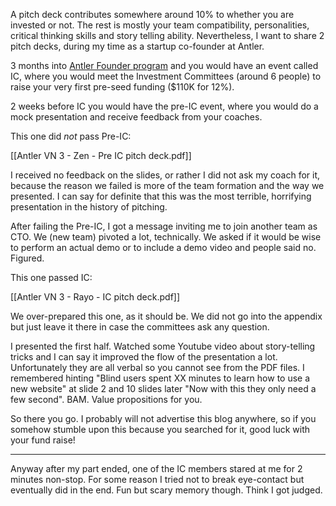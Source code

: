 A pitch deck contributes somewhere around 10% to whether you are invested or not. The rest is mostly your team compatibility, personalities, critical thinking skills and story telling ability. Nevertheless, I want to share 2 pitch decks, during my time as a startup co-founder at Antler.

3 months into [Antler Founder program](https://www.antler.co/location/vietnam) and you would have an event called IC, where you would meet the Investment Committees (around 6 people) to raise your very first pre-seed funding ($110K for 12%).

2 weeks before IC you would have the pre-IC event, where you would do a mock presentation and receive feedback from your coaches.

This one did *not* pass Pre-IC:

[[Antler VN 3 - Zen - Pre IC pitch deck.pdf]]

I received no feedback on the slides, or rather I did not ask my coach for it, because the reason we failed is more of the team formation and the way we presented. I can say for definite that this was the most terrible, horrifying presentation in the history of pitching.

After failing the Pre-IC, I got a message inviting me to join another team as CTO. We (new team) pivoted a lot, technically. We asked if it would be wise to perform an actual demo or to include a demo video and people said no. Figured.

This one passed IC:

[[Antler VN 3 - Rayo - IC pitch deck.pdf]]

We over-prepared this one, as it should be. We did not go into the appendix but just leave it there in case the committees ask any question. 

I presented the first half. Watched some Youtube video about story-telling tricks and I can say it improved the flow of the presentation a lot. Unfortunately they are all verbal so you cannot see from the PDF files. I remembered hinting "Blind users spent XX minutes to learn how to use a new website" at slide 2 and 10 slides later "Now with this they only need a few second". BAM. Value propositions for you.

So there you go. I probably will not advertise this blog anywhere, so if you somehow stumble upon this because you searched for it, good luck with your fund raise!

****

Anyway after my part ended, one of the IC members stared at me for 2 minutes non-stop. For some reason I tried not to break eye-contact but eventually did in the end. Fun but scary memory though. Think I got judged.
